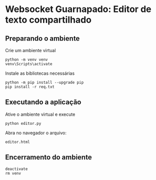 # Websocket Guarnapado: Editor de texto compartilhado
## Preparando o ambiente
Crie um ambiente virtual
```
python -m venv venv
venv\Scripts\activate
```
Instale as bibliotecas necessárias
```
python -m pip install --upgrade pip
pip install -r req.txt
```
## Executando a aplicação

Ative o ambiente virtual e execute
```
python editor.py
```
Abra no navegador o arquivo:

```
editor.html
```

## Encerramento do ambiente
```
deactivate
rm venv
```